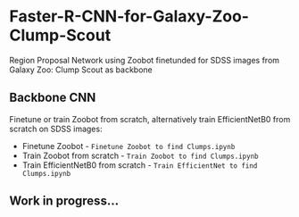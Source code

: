 # Faster-R-CNN-for-Galaxy-Zoo-Clump-Scout
Region Proposal Network using Zoobot finetunded for SDSS images from Galaxy Zoo: Clump Scout as backbone
## Backbone CNN
Finetune or train Zoobot from scratch, alternatively train EfficientNetB0 from scratch on SDSS images:
* Finetune Zoobot - `Finetune Zoobot to find Clumps.ipynb`
* Train Zoobot from scratch - `Train Zoobot to find Clumps.ipynb`
* Train EfficientNetB0 from scratch - `Train EfficientNet to find Clumps.ipynb`
## Work in progress...
